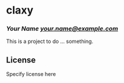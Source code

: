 # claxy
### _Your Name <your.name@example.com>_

This is a project to do ... something.

## License

Specify license here

